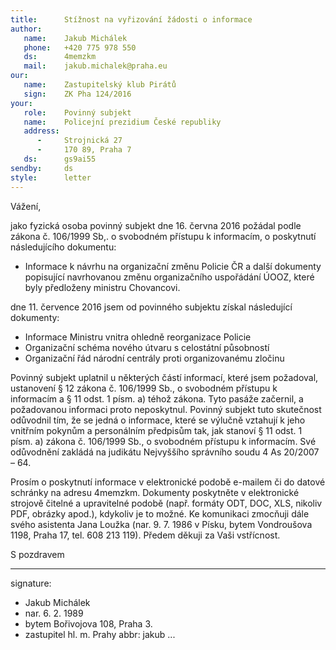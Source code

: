 ```yaml
---
title:      Stížnost na vyřizování žádosti o informace
author:
   name:    Jakub Michálek
   phone:   +420 775 978 550
   ds:      4memzkm
   mail:    jakub.michalek@praha.eu
our:
   name:    Zastupitelský klub Pirátů
   sign:    ZK Pha 124/2016
your:
   role:    Povinný subjekt
   name:    Policejní prezidium České republiky
   address:
      -     Strojnická 27
      -     170 89, Praha 7
   ds:      gs9ai55
sendby:     ds
style:      letter
---
```


Vážení,

jako fyzická osoba povinný subjekt dne 16. června 2016 požádal podle zákona č. 106/1999 Sb,. o svobodném přístupu k informacím, o poskytnutí následujícího dokumentu:

* Informace k návrhu na organizační změnu Policie ČR a další dokumenty popisující navrhovanou změnu organizačního uspořádání ÚOOZ, které byly předloženy ministru Chovancovi.

dne 11. července 2016 jsem od povinného subjektu získal následující dokumenty:

* Informace Ministru vnitra ohledně reorganizace Policie
* Organizační schéma nového útvaru s celostátní působností
* Organizační řád národní centrály proti organizovanému zločinu

Povinný subjekt uplatnil u některých částí informací, které jsem požadoval, ustanovení § 12 zákona č. 106/1999 Sb., o svobodném přístupu k informacím a § 11 odst. 1 písm. a) téhož zákona. Tyto pasáže začernil, a požadovanou informaci proto neposkytnul. Povinný subjekt tuto skutečnost odůvodnil tím, že se jedná o informace, které se výlučně vztahují k jeho vnitřním pokynům a personálním předpisům tak, jak stanoví § 11 odst. 1 písm. a) zákona č. 106/1999 Sb., o svobodném přístupu k informacím. Své odůvodnění zakládá na judikátu Nejvyššího správního soudu 4 As 20/2007 – 64.



Prosím o poskytnutí informace v elektronické podobě e-mailem či do datové schránky na adresu 4memzkm. Dokumenty poskytněte v elektronické strojově čitelné a upravitelné podobě (např. formáty ODT, DOC, XLS, nikoliv PDF, obrázky apod.), kdykoliv je to možné. Ke komunikaci zmocňuji dále svého asistenta Jana Loužka (nar. 9. 7. 1986 v Písku, bytem Vondroušova 1198, Praha 17, tel. 608 213 119). Předem děkuji za Vaši vstřícnost. 

S pozdravem

---
signature: 
  - Jakub Michálek
  - nar. 6. 2. 1989
  - bytem Bořivojova 108, Praha 3.
  - zastupitel hl. m. Prahy
abbr:       jakub
...
